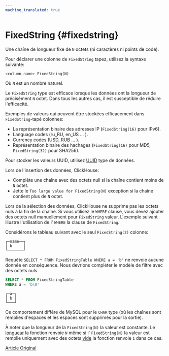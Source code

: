 ```yaml
---
machine_translated: true
---
```


# FixedString {#fixedstring}

Une chaîne de longueur fixe de `N` octets (ni caractères ni points de code).

Pour déclarer une colonne de `FixedString` tapez, utilisez la syntaxe suivante:

``` sql
<column_name> FixedString(N)
```

Où `N` est un nombre naturel.

Le `FixedString` type est efficace lorsque les données ont la longueur de précisément `N` octet. Dans tous les autres cas, il est susceptible de réduire l'efficacité.

Exemples de valeurs qui peuvent être stockées efficacement dans `FixedString`-tapé colonnes:

-   La représentation binaire des adresses IP (`FixedString(16)` pour IPv6).
-   Language codes (ru\_RU, en\_US … ).
-   Currency codes (USD, RUB … ).
-   Représentation binaire des hachages (`FixedString(16)` pour MD5, `FixedString(32)` pour SHA256).

Pour stocker les valeurs UUID, utilisez [UUID](uuid.md) type de données.

Lors de l'insertion des données, ClickHouse:

-   Complète une chaîne avec des octets null si la chaîne contient moins de `N` octet.
-   Jette le `Too large value for FixedString(N)` exception si la chaîne contient plus de `N` octet.

Lors de la sélection des données, ClickHouse ne supprime pas les octets nuls à la fin de la chaîne. Si vous utilisez le `WHERE` clause, vous devez ajouter des octets null manuellement pour `FixedString` valeur. L'exemple suivant illustre l'utilisation de l' `WHERE` la clause de `FixedString`.

Considérons le tableau suivant avec le seul `FixedString(2)` colonne:

``` text
┌─name──┐
│ b     │
└───────┘
```

Requête `SELECT * FROM FixedStringTable WHERE a = 'b'` ne renvoie aucune donnée en conséquence. Nous devrions compléter le modèle de filtre avec des octets nuls.

``` sql
SELECT * FROM FixedStringTable
WHERE a = 'b\0'
```

``` text
┌─a─┐
│ b │
└───┘
```

Ce comportement diffère de MySQL pour le `CHAR` type (où les chaînes sont remplies d'espaces et les espaces sont supprimés pour la sortie).

À noter que la longueur de la `FixedString(N)` la valeur est constante. Le [longueur](../query_language/functions/array_functions.md#array_functions-length) la fonction renvoie `N` même si l' `FixedString(N)` la valeur est remplie uniquement avec des octets [vide](../query_language/functions/string_functions.md#empty) la fonction renvoie `1` dans ce cas.

[Article Original](https://clickhouse.tech/docs/en/data_types/fixedstring/) <!--hide-->

